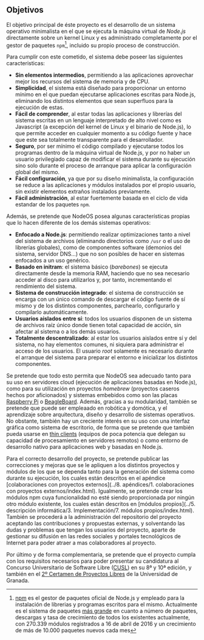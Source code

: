 ## Objetivos

El objetivo principal de éste proyecto es el desarrollo de un sistema operativo
minimalista en el que se ejecuta la máquina virtual de *Node.js* directamente
sobre un kernel Linux y es administrado completamente por el gestor de paquetes
`npm`[^1], incluido su propio proceso de construcción.

Para cumplir con este cometido, el sistema debe poseer las siguientes
caracteristicas:

* **Sin elementos intermedios**, permitiendo a las aplicaciones aprovechar mejor
  los recursos del sistema de memoria y de CPU.
* **Simplicidad**, el sistema está diseñado para proporcionar un entorno mínimo
  en el que puedan ejecutarse aplicaciones escritas para Node.js, eliminando
  los distintos elementos que sean superfluos para la ejecución de estas.
* **Fácil de comprender**, al estar todas las aplicaciones y librerías del
  sistema escritas en un lenguaje interpretado de alto nivel como es Javascript
  (a excepción del kernel de Linux y el binario de Node.js), lo que permite
  acceder en cualquier momento a su código fuente y hace que este sea
  totalmente transparente para el desarrollador.
* **Seguro**, por ser mínimo el código compilado y ejecutarse todos los
  programas dentro de la máquina virtual de Node.js, y por no haber un usuario
  privilegiado capaz de modificar el sistema durante su ejecución sino solo
  durante el proceso de arranque para aplicar la configuración global del mismo.
* **Fácil configuración**, ya que por su diseño minimalista, la configuración se
  reduce a las aplicaciones y módulos instalados por el propio usuario, sin
  existir elementos extraños instalados previamente.
* **Fácil administración**, al estar fuertemente basada en el ciclo de vida
  estandar de los paquetes `npm`.

Además, se pretende que NodeOS posea algunas características propias que lo
hacen diferente de los demás sistemas operativos:

* **Enfocado a Node.js**: permitiendo realizar optimizaciones tanto a nivel del
  sistema de archivos (eliminando directorios como `/usr` o el uso de librerías
  globales), como de componentes software (demonios del sistema, servidor DNS...)
  que no son posibles de hacer en sistemas enfocados a un uso genérico.
* **Basado en initram**: el sistema básico (*barebones*) se ejecuta directamente
  desde la memoria RAM, haciendo que no sea necesario acceder al disco para
  utilizarlos y, por tanto, incrementando el rendimiento del sistema.
* **Sistema de construcción integrado**: el sistema de construcción se encarga
  con un único comando de descargar el código fuente de sí mismo y de los
  distintos componentes, parchearlo, configurarlo y compilarlo automáticamente.
* **Usuarios aislados entre sí**: todos los usuarios disponen de un sistema de
  archivos raíz único donde tienen total capacidad de acción, sin afectar al
  sistema o a los demás usuarios.
* **Totalmente descentralizado**: al estar los usuarios aislados entre sí y del
  sistema, no hay elementos comunes, ni siquiera para administrar el acceso de
  los usuarios. El usuario *root* solamente es necesario durante el arranque del
  sistema para preparar el entorno e inicializar los distintos componentes.

Se pretende que todo esto permita que NodeOS sea adecuado tanto para su uso en
servidores cloud (ejecución de aplicaciones basadas en Node.js), como para su
utilización en proyectos *homebrew* (proyectos caseros hechos por aficionados) y
sistemas embebidos como son las placas [Raspberry Pi](https://raspberrypi.org) o
[BeagleBoard](http://beagleboard.org). Además, gracias a su modularidad, también
se pretende que puede ser empleaado en robótica y domótica, y el aprendizaje
sobre arquitectura, diseño y desarrollo de sistemas operativos. No obstante,
también hay un creciente interés en su uso con una interfaz gráfica como sistema
de escritorio, de forma que se pretende que también pueda usarse en
[thin clients](https://es.wikipedia.org/wiki/Cliente_liviano) (equipos de poca
potencia que delegan su capacidad de procesamiento en servidores remotos) o como
entorno de desarrollo nativo para aplicaciones web y basadas en Node.js.

Para el correcto desarrollo del proyecto, se pretende publicar las correcciones
y mejoras que se le apliquen a los distintos proyectos y módulos de los que se
dependa tanto para la generación del sistema como durante su ejecución, los
cuales están descritos en el apéndice
[colaboraciones con proyectos externos](../8. apéndices/1. colaboraciones con proyectos externos/index.html).
Igualmente, se pretende crear los módulos npm cuya funcionalidad no esté siendo
proporcionada por ningún otro módulo existente, los cuales están descritos en
[módulos propios](../5. descripción informática/3. Implementación/7. módulos propios/index.html).
También se procederá a la administración del repositorio del proyecto aceptando
las contribuciones y propuestas externas, y solventando las dudas y problemas
que tengan los usuarios del proyecto, aparte de gestionar su difusión en las
redes sociales y portales tecnológicos de Internet para poder atraer a mas
colaboradores al proyecto.

Por último y de forma complementaria, se pretende que el proyecto cumpla con los
requisitos necesarios para poder presentar su candidatura al Concurso
Universitario de Software Libre ([CUSL](https://www.concursosoftwarelibre.org))
en su 8ª y 10ª edición, y también en el
[2º Certamen de Proyectos Libres](http://osl.ugr.es/bases-de-los-premios-a-proyectos-libres-de-la-ugr)
de la Universidad de Granada.


[^1]: [npm](https://www.npmjs.org) es el gestor de paquetes oficial de Node.js y empleado para la instalación de librerias y programas escritos para el mismo. Actualmente es el sistema de paquetes [más grande](http://blog.npmjs.org/post/120036339840/npm-weekly-18) en cuanto a número de paquetes, descargas y tasa de crecimiento de todos los existentes actualmente, con 270.339 módulos registrados a 16 de abril de 2016 y un crecimiento de más de 10.000 paquetes nuevos cada mes
